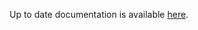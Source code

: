 <!-- DO NOT EDIT THIS FILE MANUALLY -->
<!-- Please read https://github.com/linuxserver/docker-baseimage-selkies/blob/debiantrixie/.github/CONTRIBUTING.md -->
Up to date documentation is available [here](https://github.com/linuxserver/docker-baseimage-selkies/blob/master/README.md).
